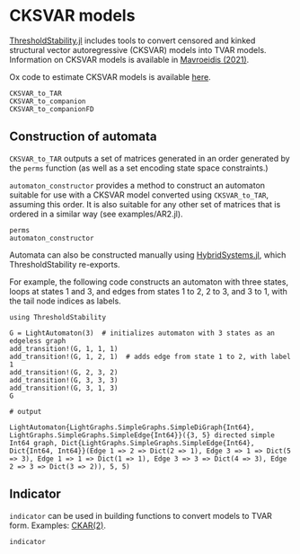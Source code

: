 # CKSVAR models

[ThresholdStability.jl](https://github.com/samwycherley/ThresholdStability.jl) includes tools to convert censored and kinked structural vector autoregressive (CKSVAR) models into TVAR models. Information on CKSVAR models is available in [Mavroeidis (2021)](https://arxiv.org/abs/2103.12779).

Ox code to estimate CKSVAR models is available [here](https://drive.google.com/file/d/18616WKrloMiGd3x8140f-Fk8u29na6Qb/view?usp=sharing).

```@docs
CKSVAR_to_TAR
CKSVAR_to_companion
CKSVAR_to_companionFD
```

## Construction of automata
`CKSVAR_to_TAR` outputs a set of matrices generated in an order generated by the `perms` function (as well as a set encoding state space constraints.)

`automaton_constructor` provides a method to construct an automaton suitable for use with a CKSVAR model converted using `CKSVAR_to_TAR`, assuming this order. It is also suitable for any other set of matrices that is ordered in a similar way (see examples/AR2.jl).

```@docs
perms
automaton_constructor
```

Automata can also be constructed manually using [HybridSystems.jl](https://github.com/blegat/HybridSystems.jl), which ThresholdStability re-exports.

For example, the following code constructs an automaton with three states, loops at states 1 and 3, and edges from states 1 to 2, 2 to 3, and 3 to 1, with the tail node indices as labels.
```jldoctest
using ThresholdStability

G = LightAutomaton(3)  # initializes automaton with 3 states as an edgeless graph
add_transition!(G, 1, 1, 1)
add_transition!(G, 1, 2, 1)  # adds edge from state 1 to 2, with label 1
add_transition!(G, 2, 3, 2)
add_transition!(G, 3, 3, 3)
add_transition!(G, 3, 1, 3)
G

# output

LightAutomaton{LightGraphs.SimpleGraphs.SimpleDiGraph{Int64}, LightGraphs.SimpleGraphs.SimpleEdge{Int64}}({3, 5} directed simple Int64 graph, Dict{LightGraphs.SimpleGraphs.SimpleEdge{Int64}, Dict{Int64, Int64}}(Edge 1 => 2 => Dict(2 => 1), Edge 3 => 1 => Dict(5 => 3), Edge 1 => 1 => Dict(1 => 1), Edge 3 => 3 => Dict(4 => 3), Edge 2 => 3 => Dict(3 => 2)), 5, 5)
```

## Indicator
`indicator` can be used in building functions to convert models to TVAR form. Examples: [CKAR(2)](https://github.com/samwycherley/ThresholdStability.jl/blob/master/examples/src/CKAR2.ipynb).
```@docs
indicator
```
